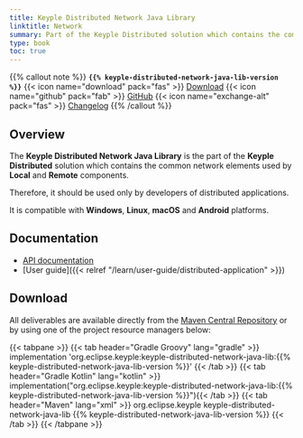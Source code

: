 ```yaml
---
title: Keyple Distributed Network Java Library
linktitle: Network
summary: Part of the Keyple Distributed solution which contains the common network elements used by Local and Remote components.
type: book
toc: true
---
```


{{% callout note %}}
**`{{% keyple-distributed-network-java-lib-version %}}`**
<span class="component-metadata">{{< icon name="download" pack="fas" >}} [Download](#download)</span>
<span class="component-metadata">{{< icon name="github" pack="fab" >}} [GitHub](https://github.com/eclipse/keyple-distributed-network-java-lib/)</span>
<span class="component-metadata">{{< icon name="exchange-alt" pack="fas" >}} [Changelog](https://github.com/eclipse/keyple-distributed-network-java-lib/blob/main/CHANGELOG.md)</span>
{{% /callout %}}

## Overview

The **Keyple Distributed Network Java Library** is the part of the **Keyple Distributed** solution which contains the common network elements used by **Local** and **Remote** components.

Therefore, it should be used only by developers of distributed applications.

It is compatible with **Windows**, **Linux**, **macOS** and **Android** platforms.

## Documentation

* [API documentation](https://eclipse.github.io/keyple-distributed-network-java-lib)
* [User guide]({{< relref "/learn/user-guide/distributed-application" >}})

## Download

All deliverables are available directly from the [Maven Central Repository](https://search.maven.org/search?q=a:keyple-distributed-network-java-lib) or by using one of the project resource managers below:

{{< tabpane >}}
{{< tab header="Gradle Groovy" lang="gradle" >}}
implementation 'org.eclipse.keyple:keyple-distributed-network-java-lib:{{% keyple-distributed-network-java-lib-version %}}'
{{< /tab >}}
{{< tab header="Gradle Kotlin" lang="kotlin" >}}
implementation("org.eclipse.keyple:keyple-distributed-network-java-lib:{{% keyple-distributed-network-java-lib-version %}}"){{< /tab >}}
{{< tab header="Maven" lang="xml" >}}
<dependency>
  <groupId>org.eclipse.keyple</groupId>
  <artifactId>keyple-distributed-network-java-lib</artifactId>
  <version>{{% keyple-distributed-network-java-lib-version %}}</version>
</dependency>
{{< /tab >}}
{{< /tabpane >}}